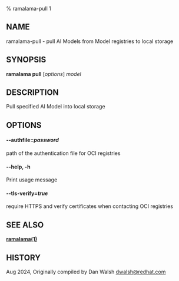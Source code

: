 % ramalama-pull 1

## NAME
ramalama\-pull - pull AI Models from Model registries to local storage

## SYNOPSIS
**ramalama pull** [*options*] *model*

## DESCRIPTION
Pull specified AI Model into local storage

## OPTIONS

#### **--authfile**=*password*
path of the authentication file for OCI registries

#### **--help**, **-h**
Print usage message

#### **--tls-verify**=*true*
require HTTPS and verify certificates when contacting OCI registries

## SEE ALSO
**[ramalama(1)](ramalama.1.md)**

## HISTORY
Aug 2024, Originally compiled by Dan Walsh <dwalsh@redhat.com>
